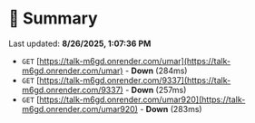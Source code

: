 # 📖 Summary
Last updated: **8/26/2025, 1:07:36 PM**

- `GET` [https://talk-m6gd.onrender.com/umar](https://talk-m6gd.onrender.com/umar) - **Down** (284ms)
- `GET` [https://talk-m6gd.onrender.com/9337](https://talk-m6gd.onrender.com/9337) - **Down** (257ms)
- `GET` [https://talk-m6gd.onrender.com/umar920](https://talk-m6gd.onrender.com/umar920) - **Down** (283ms)
